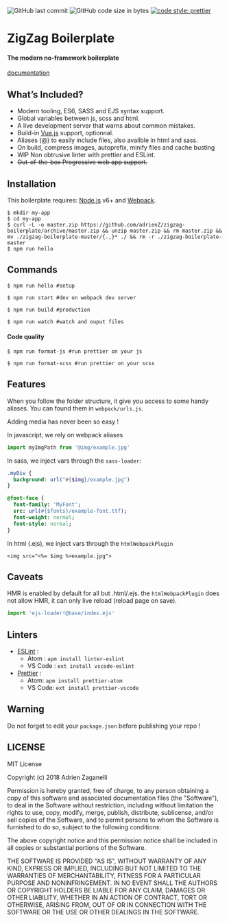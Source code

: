 ![GitHub last commit](https://img.shields.io/github/last-commit/adrienz/zigzag-boilerplate.svg)
![GitHub code size in bytes](https://img.shields.io/github/languages/code-size/adrienz/zigzag-boilerplate.svg)
[![code style: prettier](https://img.shields.io/badge/code_style-prettier-ff69b4.svg?style=flat-square)](https://github.com/prettier/prettier)

# ZigZag Boilerplate

#### The modern no-framework boilerplate

[documentation](doc.md)

## What’s Included?

* Modern tooling, ES6, SASS and EJS syntax support.
* Global variables between js, scss and html.
* A live development server that warns about common mistakes.
* Build-in [Vue.js](https://vuejs.org/) support, optionnal.
* Aliases (@) to easily include files, also availble in html and sass.
* On build, compress images, autoprefix, minify files and cache busting
* WIP Non obtrusive linter with prettier and ESLint.
* ~~Out-of-the-box Progressive web app support.~~

## Installation

This boilerplate requires:
[Node.js](https://nodejs.org/) v6+ and [Webpack](https://webpack.js.org/).

```
$ mkdir my-app
$ cd my-app
$ curl -L -o master.zip https://github.com/adrienZ/zigzag-boilerplate/archive/master.zip && unzip master.zip && rm master.zip && mv ./zigzag-boilerplate-master/{.,}* ./ && rm -r ./zigzag-boilerplate-master
$ npm run hello
```

## Commands

```
$ npm run hello #setup
```

```
$ npm run start #dev on webpack dev server
```

```
$ npm run build #production
```

```
$ npm run watch #watch and ouput files
```

#### Code quality

```
$ npm run format-js #run prettier on your js
```

```
$ npm run format-scss #run prettier on your scss
```

## Features

When you follow the folder structure, it give you access to some handy aliases.
You can found them in `webpack/urls.js`.

Adding media has never been so easy !

In javascript, we rely on webpack aliases

```javascript
import myImgPath from '@img/example.jpg'
```

In sass, we inject vars through the `sass-loader`:

```sass
.myDiv {
  background: url("#{$img}/example.jpg")
}

@font-face {
  font-family: 'MyFont';
  src: url(#{$fonts}/example-font.ttf);
  font-weight: normal;
  font-style: normal;
}
```

In html (.ejs), we inject vars through the `htmlWebpackPlugin`

```ejs
<img src="<%= $img %>example.jpg">
```

## Caveats

HMR is enabled by default for all but .html/.ejs. the `htmlWebpackPlugin` does not allow HMR, it can only live reload (reload page on save).

```javascript
import 'ejs-loader!@base/index.ejs'
```

## Linters

* [ESLint](https://eslint.org) :
  * Atom : `apm install linter-eslint`
  * VS Code : `ext install vscode-eslint`
* [Prettier](https://prettier.io) :
  * Atom: `apm install prettier-atom`
  * VS Code: `ext install prettier-vscode`

## Warning

Do not forget to edit your `package.json` before publishing your repo !

## LICENSE

MIT License

Copyright (c) 2018 Adrien Zaganelli

Permission is hereby granted, free of charge, to any person obtaining a copy
of this software and associated documentation files (the "Software"), to deal
in the Software without restriction, including without limitation the rights
to use, copy, modify, merge, publish, distribute, sublicense, and/or sell
copies of the Software, and to permit persons to whom the Software is
furnished to do so, subject to the following conditions:

The above copyright notice and this permission notice shall be included in all
copies or substantial portions of the Software.

THE SOFTWARE IS PROVIDED "AS IS", WITHOUT WARRANTY OF ANY KIND, EXPRESS OR
IMPLIED, INCLUDING BUT NOT LIMITED TO THE WARRANTIES OF MERCHANTABILITY,
FITNESS FOR A PARTICULAR PURPOSE AND NONINFRINGEMENT. IN NO EVENT SHALL THE
AUTHORS OR COPYRIGHT HOLDERS BE LIABLE FOR ANY CLAIM, DAMAGES OR OTHER
LIABILITY, WHETHER IN AN ACTION OF CONTRACT, TORT OR OTHERWISE, ARISING FROM,
OUT OF OR IN CONNECTION WITH THE SOFTWARE OR THE USE OR OTHER DEALINGS IN THE
SOFTWARE.